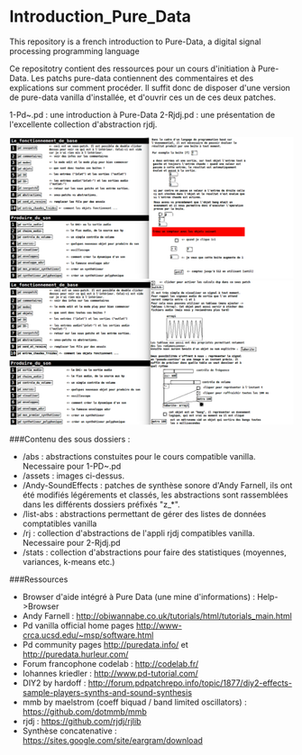 # Introduction_Pure_Data
This repository is a french introduction to Pure-Data, a digital signal processing programming language 

Ce repositotry contient des ressources pour un cours d'initiation à Pure-Data. Les patchs pure-data contiennent des commentaires et des explications sur comment procéder. Il suffit donc de disposer d'une version de pure-data vanilla d'installée, et d'ouvrir ces un de ces deux patches.

1-Pd~.pd : une introduction à Pure-Data
2-Rjdj.pd : une présentation de l'excellente collection d'abstraction rjdj.


![image1](assets/image-01.png)
![image2](assets/image-02.png)

###Contenu des sous dossiers :

* /abs : abstractions constuites pour le cours compatible vanilla. Necessaire pour 1-PD~.pd
* /assets : images ci-dessus.
* /Andy-SoundEffects : patches de synthèse sonore d'Andy Farnell, ils ont été modifiés légérements et classés, les abstractions sont rassemblées dans les différents dossiers préfixés "z_*".
* /list-abs : abstractions permettant de gérer des listes de données comptatibles vanilla
* /rj : collection d'abstractions de l'appli rjdj compatibles vanilla. Necessaire pour 2-Rjdj.pd
* /stats : collection d'abstractions pour faire des statistiques (moyennes, variances, k-means etc.)


###Ressources
* Browser d'aide intégré à Pure Data (une mine d'informations) : Help->Browser
* Andy Farnell : http://obiwannabe.co.uk/tutorials/html/tutorials_main.html
* Pd vanilla official home pages http://www-crca.ucsd.edu/~msp/software.html
* Pd community pages http://puredata.info/ et http://puredata.hurleur.com/
* Forum francophone codelab : http://codelab.fr/
* Iohannes kriedler : http://www.pd-tutorial.com/
* DIY2 by hardoff : http://forum.pdpatchrepo.info/topic/1877/diy2-effects-sample-players-synths-and-sound-synthesis
* mmb by maelstrom (coeff biquad / band limited oscillators) : https://github.com/dotmmb/mmb
* rjdj : https://github.com/rjdj/rjlib
* Synthèse concatenative : https://sites.google.com/site/eargram/download